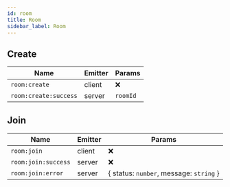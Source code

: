 ```yaml
---
id: room
title: Room
sidebar_label: Room
---
```


## Create

| Name   |      Emitter      |  Params |
|----------|---------------|-------|
| `room:create` | client | ❌ |
| `room:create:success` |  server | `roomId` |


## Join

| Name   |      Emitter      |  Params |
|----------|---------------|-------|
| `room:join` |    client   |  ❌ |
| `room:join:success` |    server   | ❌  |
| `room:join:error` |    server   |   { status: `number`, message: `string` } |
